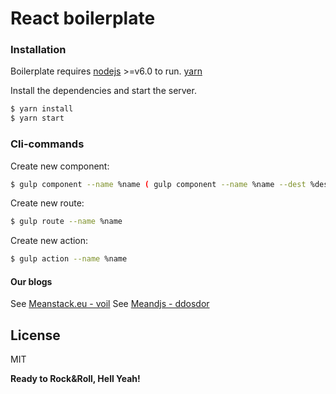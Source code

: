 # React boilerplate

### Installation

Boilerplate requires 
[nodejs](https://nodejs.org/en/) >=v6.0 to run.
[yarn](https://yarnpkg.com/lang/en/)

Install the dependencies and start the server.

```sh
$ yarn install
$ yarn start
```

### Cli-commands

Create new component:
```sh
$ gulp component --name %name ( gulp component --name %name --dest %dest)
```

Create new route:
```sh
$ gulp route --name %name
```

Create new action:
```sh
$ gulp action --name %name
```


#### Our blogs

See [Meanstack.eu - voil](http://meanstack.eu/)
See [Meandjs - ddosdor](http://meandjs.com/)

License
----

MIT


**Ready to Rock&Roll, Hell Yeah!**